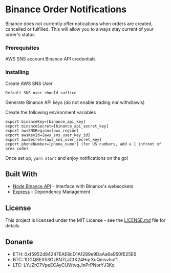 # Binance Order Notifications

Binance does not currently offer notications when orders are created, cancelled or fulfilled. This will allow you to always stay current of your order's status.  

### Prerequisites

AWS SNS account
Binance API credentials

### Installing

Create AWS SNS User

```
Default SNS user should suffice
```

Generate Binance API keys (do not enable trading nor withdrawls)

Create the following environment variables

```
export binanceKey=[binance_api_key]
export binanceSecret=[binance_api_secret_key]
export awsSNSRegion=[aws_region]
export awsKeyId=[aws_sns_user_key_id]
export awsSecret=[aws_sns_user_secret_key]
export phoneNumber=[phone_numer] (for US numbers, add a 1 infront of area code)
```

Once set up, `yarn start` and enjoy notifications on the go!

## Built With

* [Node Binance API](https://github.com/jaggedsoft/node-binance-api) - Interface with Binance's websockets
* [Express](https://github.com/expressjs/express) - Dependency Management

## License

This project is licensed under the MIT License - see the [LICENSE.md](LICENSE.md) file for details

## Donante

* ETH: 0xf5952d84247EAE8cD1A1289e9DaAa6e950fE25E6
* BTC: 1DGQ8EX53Gz8N7LaCfK24HqrXuQmsvhuf1
* LTC: LYJZrC7VpeECAyCUWtvqJinPrPNorYJ3Kq
